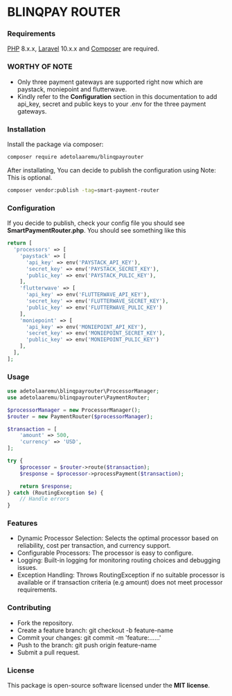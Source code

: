 # BLINQPAY ROUTER

### Requirements

[PHP](https://php.net) 8.x.x, [Laravel](https://laravel.com/) 10.x.x and [Composer](https://getcomposer.org/) are required.

### WORTHY OF NOTE

- Only three payment gateways are supported right now which are paystack, moniepoint and flutterwave.
- Kindly refer to the **Configuration** section in this documentation to add api_key, secret and public keys to your .env for the three payment gateways.

### Installation

Install the package via composer:

```bash
composer require adetolaaremu/blinqpayrouter
```

After installating, You can decide to publish the configuration using
Note: This is optional.

```bash
composer vendor:publish -tag=smart-payment-router
```

### Configuration

If you decide to publish, check your config file you should see **SmartPaymentRouter.php**. You should see something like this

```php
return [
  'processors' => [
    'paystack' => [
      'api_key' => env('PAYSTACK_API_KEY'),
      'secret_key' => env('PAYSTACK_SECRET_KEY'),
      'public_key' => env('PAYSTACK_PULIC_KEY'),
    ],
    'flutterwave' => [
      'api_key' => env('FLUTTERWAVE_API_KEY'),
      'secret_key' => env('FLUTTERWAVE_SECRET_KEY'),
      'public_key' => env('FLUTTERWAVE_PULIC_KEY')
    ],
    'moniepoint' => [
      'api_key' => env('MONIEPOINT_API_KEY'),
      'secret_key' => env('MONIEPOINT_SECRET_KEY'),
      'public_key' => env('MONIEPOINT_PULIC_KEY')
    ],
  ],
];
```

### Usage

```php
use adetolaaremu\blinqpayrouter\ProcessorManager;
use adetolaaremu/blinqpayrouter\PaymentRouter;

$processorManager = new ProcessorManager();
$router = new PaymentRouter($processorManager);

$transaction = [
    'amount' => 500,
    'currency' => 'USD',
];

try {
    $processor = $router->route($transaction);
    $response = $processor->processPayment($transaction);

    return $response;
} catch (RoutingException $e) {
    // Handle errors
}
```

### Features

- Dynamic Processor Selection: Selects the optimal processor based on reliability, cost per transaction, and currency support.
- Configurable Processors: The processor is easy to configure.
- Logging: Built-in logging for monitoring routing choices and debugging issues.
- Exception Handling: Throws RoutingException if no suitable processor is available or if transaction criteria (e.g amount) does not meet processor requirements.

### Contributing

- Fork the repository.
- Create a feature branch: git checkout -b feature-name
- Commit your changes: git commit -m 'feature:......'
- Push to the branch: git push origin feature-name
- Submit a pull request.

### License

This package is open-source software licensed under the **MIT license**.
